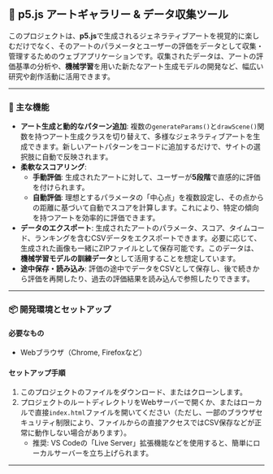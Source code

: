 ## 🎨 p5.js アートギャラリー & データ収集ツール

このプロジェクトは、**p5.js**で生成されるジェネラティブアートを視覚的に楽しむだけでなく、そのアートのパラメータとユーザーの評価をデータとして収集・管理するためのウェブアプリケーションです。収集されたデータは、アートの評価基準の分析や、**機械学習**を用いた新たなアート生成モデルの開発など、幅広い研究や創作活動に活用できます。

---

### 🚀 主な機能

* **アート生成と動的なパターン追加**:
    複数の`generateParams()`と`drawScene()`関数を持つアート生成クラスを切り替えて、多様なジェネラティブアートを生成できます。新しいアートパターンをコードに追加するだけで、サイトの選択肢に自動で反映されます。
* **柔軟なスコアリング**:
    * **手動評価**: 生成されたアートに対して、ユーザーが**5段階**で直感的に評価を付けられます。
    * **自動評価**: 理想とするパラメータの「中心点」を複数設定し、その点からの距離に基づいて自動でスコアを計算します。これにより、特定の傾向を持つアートを効率的に評価できます。
* **データのエクスポート**:
    生成されたアートのパラメータ、スコア、タイムコード、ランキングを含むCSVデータをエクスポートできます。必要に応じて、生成された画像も一緒にZIPファイルとして保存可能です。このデータは、**機械学習モデルの訓練データ**として活用することを想定しています。
* **途中保存・読み込み**:
    評価の途中でデータをCSVとして保存し、後で続きから評価を再開したり、過去の評価結果を読み込んで参照したりできます。

---

### 📦 開発環境とセットアップ

#### 必要なもの

* Webブラウザ（Chrome, Firefoxなど）

#### セットアップ手順

1.  このプロジェクトのファイルをダウンロード、またはクローンします。
2.  プロジェクトのルートディレクトリをWebサーバーで開くか、またはローカルで直接`index.html`ファイルを開いてください（ただし、一部のブラウザセキュリティ制限により、ファイルからの直接アクセスではCSV保存などが正常に動作しない場合があります）。
    * 推奨: VS Codeの「Live Server」拡張機能などを使用すると、簡単にローカルサーバーを立ち上げられます。

---